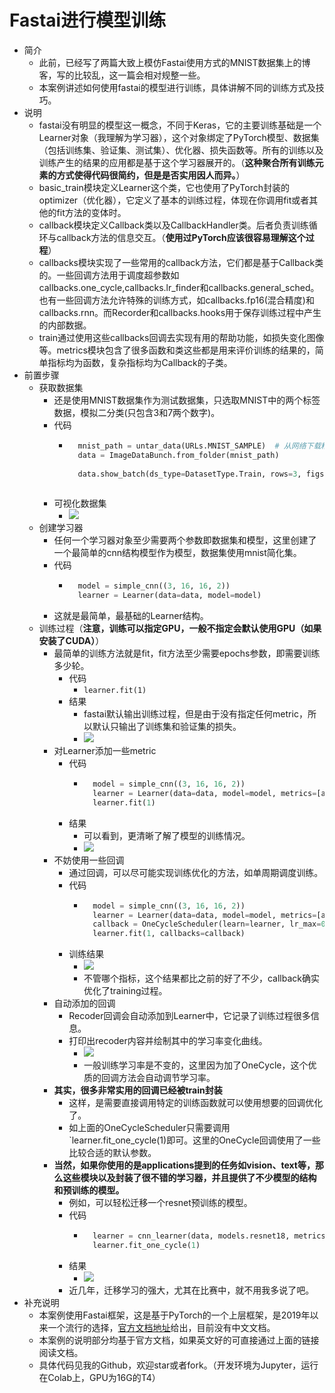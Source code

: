 # Fastai进行模型训练
- 简介
	- 此前，已经写了两篇大致上模仿Fastai使用方式的MNIST数据集上的博客，写的比较乱，这一篇会相对规整一些。
	- 本案例讲述如何使用fastai的模型进行训练，具体讲解不同的训练方式及技巧。
- 说明
	- fastai没有明显的模型这一概念，不同于Keras，它的主要训练基础是一个Learner对象（我理解为学习器），这个对象绑定了PyTorch模型、数据集（包括训练集、验证集、测试集）、优化器、损失函数等。所有的训练以及训练产生的结果的应用都是基于这个学习器展开的。（**这种聚合所有训练元素的方式使得代码很简约，但是是否实用因人而异。**）
	- basic_train模块定义Learner这个类，它也使用了PyTorch封装的optimizer（优化器），它定义了基本的训练过程，体现在你调用fit或者其他的fit方法的变体时。
	- callback模块定义Callback类以及CallbackHandler类。后者负责训练循环与callback方法的信息交互。（**使用过PyTorch应该很容易理解这个过程**）
	- callbacks模块实现了一些常用的callback方法，它们都是基于Callback类的。一些回调方法用于调度超参数如callbacks.one_cycle,callbacks.lr_finder和callbacks.general_sched。也有一些回调方法允许特殊的训练方式，如callbacks.fp16(混合精度)和callbacks.rnn。而Recorder和callbacks.hooks用于保存训练过程中产生的内部数据。
	- train通过使用这些callbacks回调去实现有用的帮助功能，如损失变化图像等。metrics模块包含了很多函数和类这些都是用来评价训练的结果的，简单指标均为函数，复杂指标均为Callback的子类。
- 前置步骤
	- 获取数据集
		- 还是使用MNIST数据集作为测试数据集，只选取MNIST中的两个标签数据，模拟二分类(只包含3和7两个数字)。
		- 代码
			- ```python
				mnist_path = untar_data(URLs.MNIST_SAMPLE)  # 从网络下载精简版数据集并保存本地，返回路径
				data = ImageDataBunch.from_folder(mnist_path)
				
				data.show_batch(ds_type=DatasetType.Train, rows=3, figsize=(3, 3))
				
				```
		- 可视化数据集
			- ![](https://img-blog.csdnimg.cn/20190510151202732.png)
	- 创建学习器
		- 任何一个学习器对象至少需要两个参数即数据集和模型，这里创建了一个最简单的cnn结构模型作为模型，数据集使用mnist简化集。
		- 代码
			- ```python
				model = simple_cnn((3, 16, 16, 2))
				learner = Learner(data=data, model=model)
				```
		- 这就是最简单，最基础的Learner结构。
	- 训练过程（**注意，训练可以指定GPU，一般不指定会默认使用GPU（如果安装了CUDA）**）
		- 最简单的训练方法就是fit，fit方法至少需要epochs参数，即需要训练多少轮。
			- 代码
				- `learner.fit(1)`
			- 结果
				- fastai默认输出训练过程，但是由于没有指定任何metric，所以默认只输出了训练集和验证集的损失。
				- ![](https://img-blog.csdnimg.cn/20190510152534516.png)
		- 对Learner添加一些metric
			- 代码
				- ```python
					model = simple_cnn((3, 16, 16, 2))
					learner = Learner(data=data, model=model, metrics=[accuracy, AUROC(), error_rate])
					learner.fit(1)
					```
			- 结果
				- 可以看到，更清晰了解了模型的训练情况。
				- ![](https://img-blog.csdnimg.cn/20190510153204982.png)
		- 不妨使用一些回调
			- 通过回调，可以尽可能实现训练优化的方法，如单周期调度训练。
			- 代码
				- ```python
					model = simple_cnn((3, 16, 16, 2))
					learner = Learner(data=data, model=model, metrics=[accuracy, AUROC(), error_rate])
					callback = OneCycleScheduler(learn=learner, lr_max=0.01)
					learner.fit(1, callbacks=callback)
					```
			- 训练结果
				- ![](https://img-blog.csdnimg.cn/20190510153636257.png)
				- 不管哪个指标，这个结果都比之前的好了不少，callback确实优化了training过程。
		- 自动添加的回调
			- Recoder回调会自动添加到Learner中，它记录了训练过程很多信息。
			- 打印出recoder内容并绘制其中的学习率变化曲线。
				- ![](https://img-blog.csdnimg.cn/20190510154040695.png)
				- 一般训练学习率是不变的，这里因为加了OneCycle，这个优质的回调方法会自动调节学习率。
		- **其实，很多非常实用的回调已经被train封装**
			- 这样，是需要直接调用特定的训练函数就可以使用想要的回调优化了。
			- 如上面的OneCycleScheduler只需要调用`learner.fit_one_cycle(1)即可。这里的OneCycle回调使用了一些比较合适的默认参数。
		- **当然，如果你使用的是applications提到的任务如vision、text等，那么这些模块以及封装了很不错的学习器，并且提供了不少模型的结构和预训练的模型。**
			- 例如，可以轻松迁移一个resnet预训练的模型。
			- 代码
				- ```python
					learner = cnn_learner(data, models.resnet18, metrics=[accuracy, AUROC(), error_rate])
					learner.fit_one_cycle(1)
					```
			- 结果
				- ![](https://img-blog.csdnimg.cn/20190510155611208.png)
			- 近几年，迁移学习的强大，尤其在比赛中，就不用我多说了吧。
- 补充说明
	- 本案例使用Fastai框架，这是基于PyTorch的一个上层框架，是2019年以来一个流行的选择，[官方文档地址](https://docs.fast.ai/)给出，目前没有中文文档。
	- 本案例的说明部分均基于官方文档，如果英文好的可直接通过上面的链接阅读文档。
	- 具体代码见我的Github，欢迎star或者fork。（开发环境为Jupyter，运行在Colab上，GPU为16G的T4）